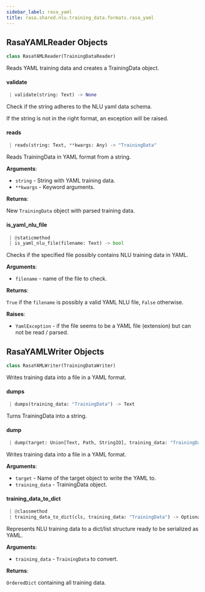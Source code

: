```yaml
---
sidebar_label: rasa_yaml
title: rasa.shared.nlu.training_data.formats.rasa_yaml
---
```


## RasaYAMLReader Objects

```python
class RasaYAMLReader(TrainingDataReader)
```

Reads YAML training data and creates a TrainingData object.

#### validate

```python
 | validate(string: Text) -> None
```

Check if the string adheres to the NLU yaml data schema.

If the string is not in the right format, an exception will be raised.

#### reads

```python
 | reads(string: Text, **kwargs: Any) -> "TrainingData"
```

Reads TrainingData in YAML format from a string.

**Arguments**:

- `string` - String with YAML training data.
- `**kwargs` - Keyword arguments.
  

**Returns**:

  New `TrainingData` object with parsed training data.

#### is\_yaml\_nlu\_file

```python
 | @staticmethod
 | is_yaml_nlu_file(filename: Text) -> bool
```

Checks if the specified file possibly contains NLU training data in YAML.

**Arguments**:

- `filename` - name of the file to check.
  

**Returns**:

  `True` if the `filename` is possibly a valid YAML NLU file,
  `False` otherwise.
  

**Raises**:

- `YamlException` - if the file seems to be a YAML file (extension) but
  can not be read / parsed.

## RasaYAMLWriter Objects

```python
class RasaYAMLWriter(TrainingDataWriter)
```

Writes training data into a file in a YAML format.

#### dumps

```python
 | dumps(training_data: "TrainingData") -> Text
```

Turns TrainingData into a string.

#### dump

```python
 | dump(target: Union[Text, Path, StringIO], training_data: "TrainingData") -> None
```

Writes training data into a file in a YAML format.

**Arguments**:

- `target` - Name of the target object to write the YAML to.
- `training_data` - TrainingData object.

#### training\_data\_to\_dict

```python
 | @classmethod
 | training_data_to_dict(cls, training_data: "TrainingData") -> Optional[OrderedDict]
```

Represents NLU training data to a dict/list structure ready to be
serialized as YAML.

**Arguments**:

- `training_data` - `TrainingData` to convert.
  

**Returns**:

  `OrderedDict` containing all training data.

